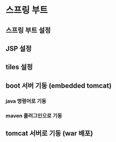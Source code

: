 # 스프링 부트

## 스프링 부트 설정


## JSP 설정


## tiles 설정


## boot 서버 기동 (embedded tomcat)

### java 명령어로 기동

### maven 플러그인으로 기동


## tomcat 서버로 기동 (war 배포)